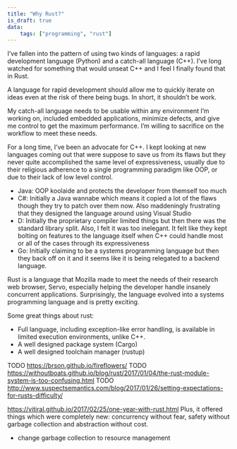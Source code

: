 ```yaml
---
title: "Why Rust?"
is_draft: true
data:
    tags: ["programming", "rust"]
---
```

I’ve fallen into the pattern of using two kinds of languages: a rapid development language (Python) and a catch-all language (C++). I’ve long watched for something that would unseat C++ and I feel I finally found that in Rust.

A language for rapid development should allow me to quickly iterate on ideas even at the risk of there being bugs. In short, it shouldn’t be work.

My catch-all language needs to be usable within any environment I’m working on, included embedded applications, minimize defects, and give me control to get the maximum performance. I’m willing to sacrifice on the workflow to meet these needs.

For a long time, I’ve been an advocate for C++. I kept looking at new languages coming out that were suppose to save us from its flaws but they never quite accomplished the same level of expressiveness, usually due to their religious adherence to a single programming paradigm like OOP, or due to their lack of low level control.

- Java: OOP koolaide and protects the developer from themself too much
- C#: Initially a Java wannabe which means it copied a lot of the flaws though they try to patch over them now. Also maddeningly frustrating that they designed the language around using Visual Studio
- D: Initially the proprietary compiler limited things but then there was the standard library split. Also, I felt it was too inelegant. It felt like they kept bolting on features to the language itself when C++ could handle most or all of the cases through its expressiveness
- Go: Initially claiming to be a systems programming language but then they back off on it and it seems like it is being relegated to a backend language.

Rust is a language that Mozilla made to meet the needs of their research web browser, Servo, especially helping the developer handle insanely concurrent applications. Surprisingly, the language evolved into a systems programming language and is pretty exciting.

Some great things about rust:
- Full language, including exception-like error handling, is available in limited execution environments, unlike C++.
- A well designed package system (Cargo)
- A well designed toolchain manager (rustup)

TODO https://brson.github.io/fireflowers/
TODO https://withoutboats.github.io/blog/rust/2017/01/04/the-rust-module-system-is-too-confusing.html
TODO http://www.suspectsemantics.com/blog/2017/01/26/setting-expectations-for-rusts-difficulty/


https://vitiral.github.io/2017/02/25/one-year-with-rust.html
 Plus, it offered things which were completely new: concurrency without fear, safety without garbage collection and abstraction without cost.
 - change garbage collection to resource management
